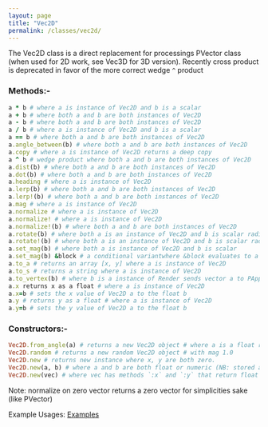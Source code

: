 ```yaml
---
layout: page
title: "Vec2D"
permalink: /classes/vec2d/
---
```


The Vec2D class is a direct replacement for processings PVector class (when used for 2D work, see Vec3D for 3D version). Recently cross product is deprecated in favor of the more correct wedge `^` product

### Methods:-
```ruby
a * b # where a is instance of Vec2D and b is a scalar
a + b # where both a and b are both instances of Vec2D
a - b # where both a and b are both instances of Vec2D
a / b # where a is instance of Vec2D and b is a scalar
a == b # where both a and b are both instances of Vec2D
a.angle_between(b) # where both a and b are both instances of Vec2D
a.copy # where a is instance of Vec2D returns a deep copy
a ^ b # wedge product where both a and b are both instances of Vec2D
a.dist(b) # where both a and b are both instances of Vec2D
a.dot(b) # where both a and b are both instances of Vec2D
a.heading # where a is instance of Vec2D
a.lerp(b) # where both a and b are both instances of Vec2D
a.lerp!(b) # where both a and b are both instances of Vec2D
a.mag # where a is instance of Vec2D
a.normalize # where a is instance of Vec2D
a.normalize! # where a is instance of Vec2D
a.normalize!(b) # where both a and b are both instances of Vec2D
a.rotate(b) # where both a is an instance of Vec2D and b is scalar radians
a.rotate!(b) # where both a is an instance of Vec2D and b is scalar radians
a.set_mag(b) # where both a is instance of Vec2D and b is scalar
a.set_mag(b) &block # a conditional variantwhere &block evaluates to a boolean
a.to_a # returns an array [x, y] where a is instance of Vec2D
a.to_s # returns a string where a is instance of Vec2D
a.to_vertex(b) # where b is a instance of Render sends vector a to PApplet.vertex
a.x returns x as a float # where a is instance of Vec2D
a.x=b # sets the x value of Vec2D a to the float b
a.y # returns y as a float # where a is instance of Vec2D
a.y=b # sets the y value of Vec2D a to the float b
```
### Constructors:-
```ruby
Vec2D.from_angle(a) # returns a new Vec2D object # where a is a float radians
Vec2D.random # returns a new random Vec2D object # with mag 1.0
Vec2D.new # returns new instance where x, y are both zero.
Vec2D.new(a, b) # where a and b are both float or numeric (NB: stored as float)
Vec2D.new(vec) # where vec has methods `:x` and `:y` that return float or numeric
```

Note: normalize on zero vector returns a zero vector for simplicities sake (like PVector)

Example Usages: [Examples][Vec2D]

[Vec2D]: https://github.com/ruby-processing/picrate-examples/blob/master/library/vecmath/vec2d/
